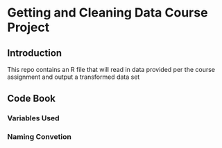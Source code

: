 Getting and Cleaning Data Course Project
========================================

## Introduction

This repo contains an R file that will read in data provided per the course assignment and output a transformed data set

## Code Book

### Variables Used

### Naming Convetion
